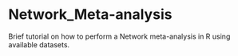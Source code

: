 # Network_Meta-analysis
Brief tutorial on how to perform a Network meta-analysis in R using available datasets.
